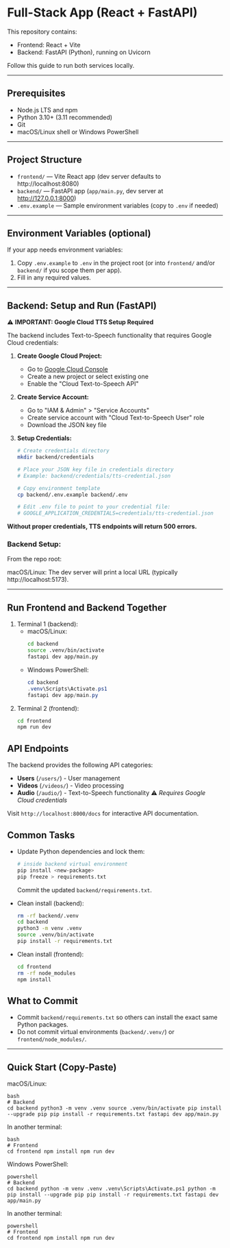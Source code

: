 # Full-Stack App (React + FastAPI)

This repository contains:
- Frontend: React + Vite
- Backend: FastAPI (Python), running on Uvicorn

Follow this guide to run both services locally.

---

## Prerequisites

- Node.js LTS and npm
- Python 3.10+ (3.11 recommended)
- Git
- macOS/Linux shell or Windows PowerShell

---

## Project Structure

- `frontend/` — Vite React app (dev server defaults to http://localhost:8080)
- `backend/` — FastAPI app (`app/main.py`, dev server at http://127.0.0.1:8000)
- `.env.example` — Sample environment variables (copy to `.env` if needed)
---

## Environment Variables (optional)

If your app needs environment variables:
1. Copy `.env.example` to `.env` in the project root (or into `frontend/` and/or `backend/` if you scope them per app).
2. Fill in any required values.
---

## Backend: Setup and Run (FastAPI)

⚠️ **IMPORTANT: Google Cloud TTS Setup Required**

The backend includes Text-to-Speech functionality that requires Google Cloud credentials:

1. **Create Google Cloud Project:**
   - Go to [Google Cloud Console](https://console.cloud.google.com/)
   - Create a new project or select existing one
   - Enable the "Cloud Text-to-Speech API"

2. **Create Service Account:**
   - Go to "IAM & Admin" > "Service Accounts"
   - Create service account with "Cloud Text-to-Speech User" role
   - Download the JSON key file

3. **Setup Credentials:**
   ```bash
   # Create credentials directory
   mkdir backend/credentials
   
   # Place your JSON key file in credentials directory
   # Example: backend/credentials/tts-credential.json
   
   # Copy environment template
   cp backend/.env.example backend/.env
   
   # Edit .env file to point to your credential file:
   # GOOGLE_APPLICATION_CREDENTIALS=credentials/tts-credential.json
   ```

**Without proper credentials, TTS endpoints will return 500 errors.**

### Backend Setup:

From the repo root:

macOS/Linux:
The dev server will print a local URL (typically http://localhost:5173).

---

## Run Frontend and Backend Together

1. Terminal 1 (backend):
   - macOS/Linux:
     ```bash
     cd backend
     source .venv/bin/activate
     fastapi dev app/main.py
     ```
   - Windows PowerShell:
     ```powershell
     cd backend
     .venv\Scripts\Activate.ps1
     fastapi dev app/main.py
     ```
2. Terminal 2 (frontend):
   ```bash
   cd frontend
   npm run dev
   ```

## API Endpoints

The backend provides the following API categories:

- **Users** (`/users/`) - User management
- **Videos** (`/videos/`) - Video processing 
- **Audio** (`/audio/`) - Text-to-Speech functionality ⚠️ *Requires Google Cloud credentials*

Visit `http://localhost:8000/docs` for interactive API documentation.

## Common Tasks
- Update Python dependencies and lock them:
  ```bash
  # inside backend virtual environment
  pip install <new-package>
  pip freeze > requirements.txt
  ```
  Commit the updated `backend/requirements.txt`.

- Clean install (backend):
  ```bash
  rm -rf backend/.venv
  cd backend
  python3 -m venv .venv
  source .venv/bin/activate
  pip install -r requirements.txt
  ```

- Clean install (frontend):
  ```bash
  cd frontend
  rm -rf node_modules
  npm install
  ```

## What to Commit

- Commit `backend/requirements.txt` so others can install the exact same Python packages.
- Do not commit virtual environments (`backend/.venv/`) or `frontend/node_modules/`.

---

## Quick Start (Copy-Paste)
macOS/Linux:
```
bash
# Backend
cd backend python3 -m venv .venv source .venv/bin/activate pip install --upgrade pip pip install -r requirements.txt fastapi dev app/main.py
``` 

In another terminal:
```
bash
# Frontend
cd frontend npm install npm run dev
``` 

Windows PowerShell:
```
powershell
# Backend
cd backend python -m venv .venv .venv\Scripts\Activate.ps1 python -m pip install --upgrade pip pip install -r requirements.txt fastapi dev app/main.py
``` 

In another terminal:
```
powershell
# Frontend
cd frontend npm install npm run dev
